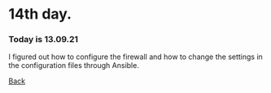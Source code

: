 # 14th day.
### Today is 13.09.21
I figured out how to configure the firewall and how to change the settings in the configuration files through Ansible.

[Back](README.md)

